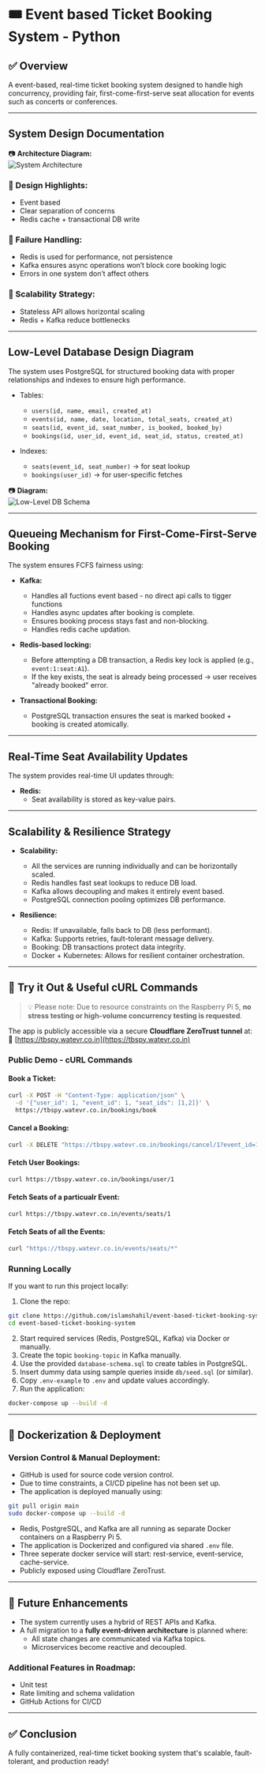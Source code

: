 # 🎟️ Event based Ticket Booking System - Python

## ✅ Overview
A event-based, real-time ticket booking system designed to handle high concurrency, providing fair, first-come-first-serve seat allocation for events such as concerts or conferences.

---

##  System Design Documentation

📷 **Architecture Diagram:**  
![System Architecture](./docs/architecture-diagram.png)

### 🔸 Design Highlights:
- Event based
- Clear separation of concerns
- Redis cache + transactional DB write

### 🔸 Failure Handling:
- Redis is used for performance, not persistence
- Kafka ensures async operations won’t block core booking logic
- Errors in one system don’t affect others

### 🔸 Scalability Strategy:
- Stateless API allows horizontal scaling
- Redis + Kafka reduce bottlenecks

---

##  Low-Level Database Design Diagram

The system uses PostgreSQL for structured booking data with proper relationships and indexes to ensure high performance.

- Tables:
  - `users(id, name, email, created_at)`
  - `events(id, name, date, location, total_seats, created_at)`
  - `seats(id, event_id, seat_number, is_booked, booked_by)`
  - `bookings(id, user_id, event_id, seat_id, status, created_at)`

- Indexes:
  - `seats(event_id, seat_number)` → for seat lookup
  - `bookings(user_id)` → for user-specific fetches

📷 **Diagram:**  
![Low-Level DB Schema](./docs/db-schema.png)

---

##  Queueing Mechanism for First-Come-First-Serve Booking

The system ensures FCFS fairness using:

- **Kafka:**
  - Handles all fuctions event based - no direct api calls to tigger functions
  - Handles async updates after booking is complete.
  - Ensures booking process stays fast and non-blocking.
  - Handles redis cache updation.

- **Redis-based locking:**
  - Before attempting a DB transaction, a Redis key lock is applied (e.g., `event:1:seat:A1`).
  - If the key exists, the seat is already being processed → user receives "already booked" error.

- **Transactional Booking:**
  - PostgreSQL transaction ensures the seat is marked booked + booking is created atomically.

---

##  Real-Time Seat Availability Updates

The system provides real-time UI updates through:

- **Redis:**
  - Seat availability is stored as key-value pairs.

---

##  Scalability & Resilience Strategy

- **Scalability:**
  - All the services are running individually and can be horizontally scaled.
  - Redis handles fast seat lookups to reduce DB load.
  - Kafka allows decoupling and makes it entirely event based.
  - PostgreSQL connection pooling optimizes DB performance.

- **Resilience:**
  - Redis: If unavailable, falls back to DB (less performant).
  - Kafka: Supports retries, fault-tolerant message delivery.
  - Booking: DB transactions protect data integrity.
  - Docker + Kubernetes: Allows for resilient container orchestration.

---


## 🧰 Try it Out & Useful cURL Commands

> 💡 Please note: Due to resource constraints on the Raspberry Pi 5, **no stress testing or high-volume concurrency testing is requested**.

The app is publicly accessible via a secure **Cloudflare ZeroTrust tunnel** at:  
🔗 [https://tbspy.watevr.co.in](https://tbspy.watevr.co.in)

### Public Demo - cURL Commands

#### Book a Ticket:
```bash
curl -X POST -H "Content-Type: application/json" \
  -d '{"user_id": 1, "event_id": 1, "seat_ids": [1,2]}' \
  https://tbspy.watevr.co.in/bookings/book
```

#### Cancel a Booking:
```bash
curl -X DELETE "https://tbspy.watevr.co.in/bookings/cancel/1?event_id=1&seat_id=1"
```

#### Fetch User Bookings:
```bash
curl https://tbspy.watevr.co.in/bookings/user/1
```

#### Fetch Seats of a particualr Event:
```bash
curl https://tbspy.watevr.co.in/events/seats/1
```

#### Fetch Seats of all the Events:
```bash
curl "https://tbspy.watevr.co.in/events/seats/*"
```

### Running Locally
If you want to run this project locally:

1. Clone the repo:
```bash
git clone https://github.com/islamshahil/event-based-ticket-booking-system.git
cd event-based-ticket-booking-system
```

2. Start required services (Redis, PostgreSQL, Kafka) via Docker or manually.
3. Create the topic `booking-topic` in Kafka manually.
4. Use the provided `database-schema.sql` to create tables in PostgreSQL.
5. Insert dummy data using sample queries inside `db/seed.sql` (or similar).
6. Copy `.env-example` to `.env` and update values accordingly.
7. Run the application:
```bash
docker-compose up --build -d
```

---

## 🐳 Dockerization & Deployment

### Version Control & Manual Deployment:
- GitHub is used for source code version control.
- Due to time constraints, a CI/CD pipeline has not been set up.
- The application is deployed manually using:
```bash
git pull origin main
sudo docker-compose up --build -d
```

- Redis, PostgreSQL, and Kafka are all running as separate Docker containers on a Raspberry Pi 5.
- The application is Dockerized and configured via shared `.env` file.
- Three seperate docker service will start: rest-service, event-service, cache-service.
- Publicly exposed using Cloudflare ZeroTrust.

---

## 🚀 Future Enhancements

- The system currently uses a hybrid of REST APIs and Kafka.
- A full migration to a **fully event-driven architecture** is planned where:
  - All state changes are communicated via Kafka topics.
  - Microservices become reactive and decoupled.

### Additional Features in Roadmap:
- Unit test
- Rate limiting and schema validation
- GitHub Actions for CI/CD
---

## ✅ Conclusion
A fully containerized, real-time ticket booking system that's scalable, fault-tolerant, and production ready!

